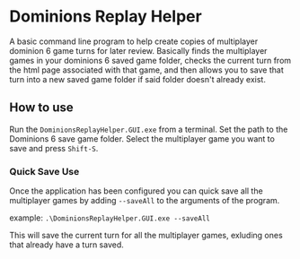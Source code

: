 # Dominions Replay Helper

A basic command line program to help create copies of multiplayer dominion 6 game turns for later review. Basically finds the multiplayer games in your dominions 6 saved game folder, checks the current turn from the html page associated with that game, and then allows you to save that turn into a new saved game folder if said folder doesn't already exist.

## How to use

Run the `DominionsReplayHelper.GUI.exe` from a terminal. Set the path to the Dominions 6 save game folder. Select the multiplayer game you want to save and press `Shift-S`.

### Quick Save Use

Once the application has been configured you can quick save all the multiplayer games by adding `--saveAll` to the arguments of the program.

example:
`.\DominionsReplayHelper.GUI.exe --saveAll`

This will save the current turn for all the multiplayer games, exluding ones that already have a turn saved.